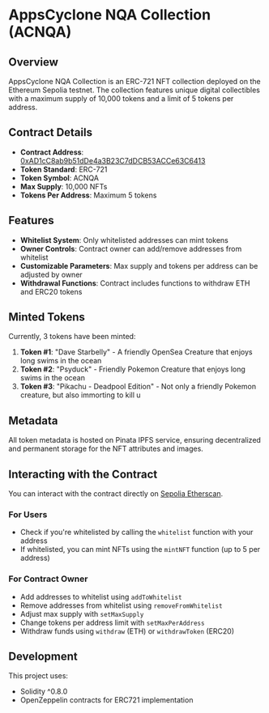 # AppsCyclone NQA Collection (ACNQA)

## Overview
AppsCyclone NQA Collection is an ERC-721 NFT collection deployed on the Ethereum Sepolia testnet. The collection features unique digital collectibles with a maximum supply of 10,000 tokens and a limit of 5 tokens per address.

## Contract Details
- **Contract Address**: [0xAD1cC8ab9b51dDe4a3B23C7dDCB53ACCe63C6413](https://sepolia.etherscan.io/address/0xAD1cC8ab9b51dDe4a3B23C7dDCB53ACCe63C6413)
- **Token Standard**: ERC-721
- **Token Symbol**: ACNQA
- **Max Supply**: 10,000 NFTs
- **Tokens Per Address**: Maximum 5 tokens

## Features
- **Whitelist System**: Only whitelisted addresses can mint tokens
- **Owner Controls**: Contract owner can add/remove addresses from whitelist
- **Customizable Parameters**: Max supply and tokens per address can be adjusted by owner
- **Withdrawal Functions**: Contract includes functions to withdraw ETH and ERC20 tokens

## Minted Tokens
Currently, 3 tokens have been minted:

1. **Token #1**: "Dave Starbelly" - A friendly OpenSea Creature that enjoys long swims in the ocean
2. **Token #2**: "Psyduck" - Friendly Pokemon Creature that enjoys long swims in the ocean
3. **Token #3**: "Pikachu - Deadpool Edition" - Not only a friendly Pokemon creature, but also immorting to kill u

## Metadata
All token metadata is hosted on Pinata IPFS service, ensuring decentralized and permanent storage for the NFT attributes and images.

## Interacting with the Contract
You can interact with the contract directly on [Sepolia Etherscan](https://sepolia.etherscan.io/address/0xAD1cC8ab9b51dDe4a3B23C7dDCB53ACCe63C6413).

### For Users
- Check if you're whitelisted by calling the `whitelist` function with your address
- If whitelisted, you can mint NFTs using the `mintNFT` function (up to 5 per address)

### For Contract Owner
- Add addresses to whitelist using `addToWhitelist`
- Remove addresses from whitelist using `removeFromWhitelist`
- Adjust max supply with `setMaxSupply`
- Change tokens per address limit with `setMaxPerAddress`
- Withdraw funds using `withdraw` (ETH) or `withdrawToken` (ERC20)

## Development
This project uses:
- Solidity ^0.8.0
- OpenZeppelin contracts for ERC721 implementation